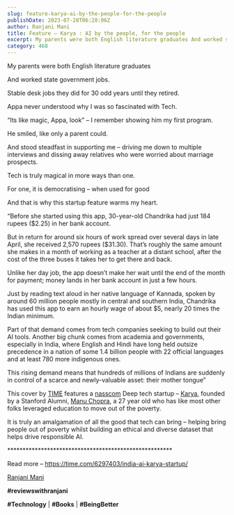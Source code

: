 ```yaml
---
slug: feature-karya-ai-by-the-people-for-the-people
publishDate: 2023-07-28T06:28:06Z
author: Ranjani Mani
title: Feature – Karya : AI by the people, for the people 
excerpt: My parents were both English literature graduates And worked state government jobs. Stable desk jobs they did for 30 odd years until they retired. Appa never understood why I was so fascinated with Tech. “Its like magic, Appa, look” – I remember showing him my first program. He smiled, like only a parent could. And  ... 
category: 468
---
```


My parents were both English literature graduates

And worked state government jobs.

Stable desk jobs they did for 30 odd years until they retired.

Appa never understood why I was so fascinated with Tech.

“Its like magic, Appa, look” – I remember showing him my first program.

He smiled, like only a parent could.

And stood steadfast in supporting me – driving me down to multiple interviews and dissing away relatives who were worried about marriage prospects.

Tech is truly magical in more ways than one.

For one, it is democratising – when used for good

And that is why this startup feature warms my heart.

“Before she started using this app, 30-year-old Chandrika had just 184 rupees ($2.25) in her bank account.

But in return for around six hours of work spread over several days in late April, she received 2,570 rupees ($31.30). That’s roughly the same amount she makes in a month of working as a teacher at a distant school, after the cost of the three buses it takes her to get there and back.

Unlike her day job, the app doesn’t make her wait until the end of the month for payment; money lands in her bank account in just a few hours.

Just by reading text aloud in her native language of Kannada, spoken by around 60 million people mostly in central and southern India, Chandrika has used this app to earn an hourly wage of about $5, nearly 20 times the Indian minimum.

Part of that demand comes from tech companies seeking to build out their AI tools. Another big chunk comes from academia and governments, especially in India, where English and Hindi have long held outsize precedence in a nation of some 1.4 billion people with 22 official languages and at least 780 more indigenous ones.

This rising demand means that hundreds of millions of Indians are suddenly in control of a scarce and newly-valuable asset: their mother tongue”

This cover by [TIME](https://www.linkedin.com/feed/#) features a [nasscom](https://www.linkedin.com/feed/#) Deep tech startup – [Karya](https://www.linkedin.com/feed/#), founded by a Stanford Alumni, [Manu Chopra](https://www.linkedin.com/feed/#), a 27 year old who has like most other folks leveraged education to move out of the poverty.

It is truly an amalgamation of all the good that tech can bring – helping bring people out of poverty whilst building an ethical and diverse dataset that helps drive responsible AI.

\*\*\*\*\*\*\*\*\*\*\*\*\*\*\*\*\*\*\*\*\*\*\*\*\*\*\*\*\*\*\*\*\*\*\*\*\*\*\*\*\*\*\*\*\*\*\*\*\*\*\*\*\*\*

Read more – https://time.com/6297403/india-ai-karya-startup/

[Ranjani Mani](https://www.linkedin.com/feed/#)

**#reviewswithranjani**

**#Technology** | **#Books** | **#BeingBetter**
